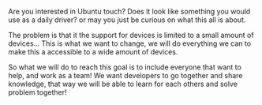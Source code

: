 Are you interested in Ubuntu touch? Does it look like something you would use as a daily driver? or may you just be curious on what this all is about.

The problem is that it the support for devices is limited to a small amount of devices... This is what we want to change, we will do everything we can to make this a accessible to a wide amount of devices.

So what we will do to reach this goal is to include everyone that want to help, and work as a team! We want developers to go together and share knowledge, that way we will be able to learn for each others and solve problem together!